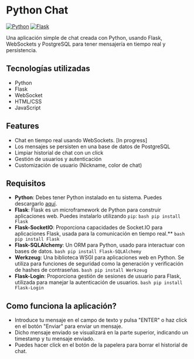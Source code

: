 # Python Chat

[![Python](https://img.shields.io/badge/Python-3.x-blue.svg)](https://www.python.org/)
[![Flask](https://img.shields.io/badge/Flask-3.0.0-green.svg)](https://flask.palletsprojects.com/en/3.0.x/)

Una aplicación simple de chat creada con Python, usando Flask, WebSockets y PostgreSQL para tener mensajería en tiempo real y persistencia.

## Tecnologías utilizadas

- Python
- Flask
- WebSocket
- HTML/CSS
- JavaScript

## Features

- Chat en tiempo real usando WebSockets. [In progress]
- Los mensajes se persisten en una base de datos de PostgreSQL
- Limpiar historial de chat con un click
- Gestión de usuarios y autenticación
- Customización de usuario (Nickname, color de chat)

## Requisitos

- **Python**: Debes tener Python instalado en tu sistema. Puedes descargarlo [aquí](https://www.python.org/downloads/).
- **Flask**: Flask es un microframework de Python para construir aplicaciones web. Puedes instalarlo utilizando `pip`: 
```bash pip install Flask```
- **Flask-SocketIO**: Proporciona capacidades de Socket.IO para aplicaciones Flask, usada para la comunicación en tiempo real.** ```bash pip install Flask```
- **Flask-SQLAlchemy**: Un ORM para Python, usado para interactuar con bases de datos.
```bash pip install Flask-SQLAlchemy```
- **Werkzeug**: Una biblioteca WSGI para aplicaciones web en Python. Se utiliza para funciones de seguridad como la generación y verificación de hashes de contraseñas.
```bash pip install Werkzeug```
- **Flask-Login**: Proporciona gestión de sesiones de usuario para Flask, utilizada para manejar la autenticación de usuarios.
```bash pip install Flask-Login```

## Como funciona la aplicación?

- Introduce tu mensaje en el campo de texto y pulsa "ENTER" o haz click en el botón "Enviar" para enviar un mensaje.
- Dicho mensaje enviado se visualizará en la parte superior, indicando un timestamp y tu mensaje enviado.
- Puedes hacer click en el botón de la papelera para borrar el historial de chat.


